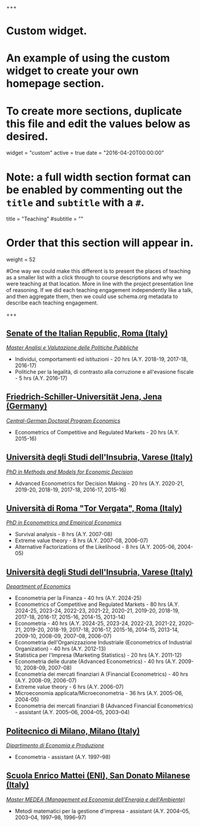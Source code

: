 +++
# Custom widget.
# An example of using the custom widget to create your own homepage section.
# To create more sections, duplicate this file and edit the values below as desired.
widget = "custom"
active = true
date = "2016-04-20T00:00:00"

# Note: a full width section format can be enabled by commenting out the `title` and `subtitle` with a `#`.
title = "Teaching"
#subtitle = ""


# Order that this section will appear in.
weight = 52

#One way we could make this different is to present the places of teaching as a smaller list with a click through to course descriptions and why we were teaching at that location. More in line with the project presentation line of reasoning. If we did each teaching engagement independently like a talk, and then aggregate them, then we could use schema.org metadata to describe each teaching engagement.

+++
## [Senate of the Italian Republic, Roma (Italy)](https://www.senato.it/home)

_[Master Analisi e Valutazione delle Politiche Pubbliche](https://www.unive.it/pag/33874/)_

+ Individui, comportamenti ed istituzioni - 20 hrs (A.Y. 2018-19, 2017-18, 2016-17)
+ Politiche per la legalità, di contrasto alla corruzione e all'evasione fiscale - 5 hrs (A.Y. 2016-17)

## [Friedrich-Schiller-Universität Jena, Jena (Germany)](https://www.uni-jena.de/)

_[Central-German Doctoral Program Economics](http://cgde.wifa.uni-leipzig.de/)_

+ Econometrics of Competitive and Regulated Markets - 20 hrs (A.Y. 2015-16)

## [Università degli Studi dell'Insubria, Varese (Italy)](https://www.uninsubria.it/)

_[PhD in Methods and Models for Economic Decision](https://www.eco.uninsubria.it/site/dipartimento/ricerca/dottorato/phd-in-methods-and-models-for-economic-decisions/)_

+ Advanced Econometrics for Decision Making - 20 hrs (A.Y. 2020-21, 2019-20, 2018-19, 2017-18, 2016-17, 2015-16)

## [Università di Roma "Tor Vergata", Roma (Italy)](https://web.uniroma2.it/)

_[PhD in Econometrics and Empirical Economics](https://economia.uniroma2.it/phd/ef/)_

+ Survival analysis - 8 hrs (A.Y. 2007-08)
+ Extreme value theory - 8 hrs (A.Y. 2007-08, 2006-07)
+ Alternative Factorizations of the Likelihood - 8 hrs (A.Y. 2005-06, 2004-05)

## [Università degli Studi dell'Insubria, Varese (Italy)](https://www.uninsubria.it/)

_[Department of Economics](http://www.eco.uninsubria.it/)_

+ Econometria per la Finanza - 40 hrs (A.Y. 2024-25)
+ Econometrics of Competitive and Regulated Markets - 80 hrs (A.Y. 2024-25, 2023-24, 2022-23, 2021-22, 2020-21, 2019-20, 2018-19, 2017-18, 2016-17, 2015-16, 2014-15, 2013-14)
+ Econometria - 40 hrs (A.Y. 2024-25, 2023-24, 2022-23, 2021-22, 2020-21, 2019-20, 2018-19, 2017-18, 2016-17, 2015-16, 2014-15, 2013-14, 2009-10, 2008-09, 2007-08, 2006-07)
+ Econometria dell'Organizzazione Industriale (Econometrics of Industrial Organization) - 40 hrs (A.Y. 2012-13)
+ Statistica per l'Impresa (Marketing Statistics) - 20 hrs (A.Y. 2011-12)
+ Econometria delle durate (Advanced Econometrics) - 40 hrs (A.Y. 2009-10, 2008-09, 2007-08)
+ Econometria dei mercati finanziari A (Financial Econometrics) - 40 hrs (A.Y. 2008-09, 2006-07)
+ Extreme value theory - 6 hrs (A.Y. 2006-07)
+ Microeconomia applicata/Microeconometria - 36 hrs (A.Y. 2005-06, 2004-05)
+ Econometria dei mercati finanziari B (Advanced Financial Econometrics) - assistant (A.Y. 2005–06, 2004–05, 2003–04)

## [Politecnico di Milano, Milano (Italy)](https://www.polimi.it/)

_[Dipartimento di Economia e Produzione](https://www.som.polimi.it/la-scuola/chi-siamo/dipartimento-di-ingegneria-gestionale/)_

+ Econometria - assistant (A.Y. 1997–98)

## [Scuola Enrico Mattei (ENI), San Donato Milanese (Italy)](https://www.eni.com/it_IT/carriere/formazione-e-orientamento/scuola-mattei-master-medea.page)

_[Master MEDEA (Management ed Economia dell'Energia e dell'Ambiente)](https://www.eni.com/it_IT/carriere/formazione-e-orientamento/scuola-mattei-master-medea.page)_

+ Metodi matematici per la gestione d'impresa - assistant (A.Y. 2004–05, 2003–04, 1997–98, 1996–97)
